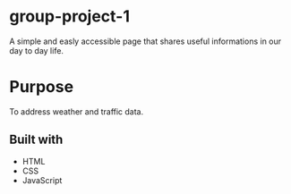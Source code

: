 # group-project-1

A simple and easly accessible page that shares useful informations in our day to day life.

# Purpose
To address weather and traffic data.


## Built with
 * HTML 
 * CSS 
 * JavaScript









